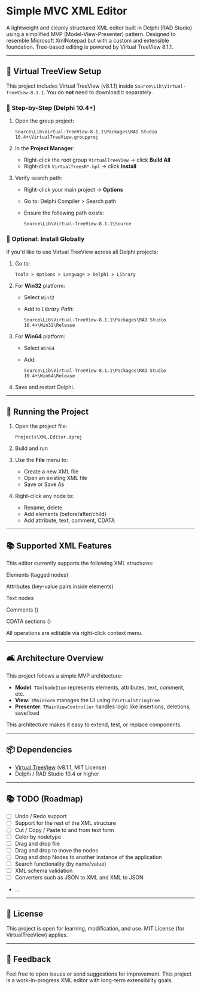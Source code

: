 # Simple MVC XML Editor

A lightweight and cleanly structured XML editor built in Delphi (RAD Studio) using a simplified MVP (Model-View-Presenter) pattern. Designed to resemble Microsoft XmlNotepad but with a custom and extensible foundation. Tree-based editing is powered by Virtual TreeView 8.1.1.

---

## 🧱 Virtual TreeView Setup

This project includes Virtual TreeView (v8.1.1) inside `Source\Lib\Virtual-TreeView-8.1.1`. You do **not** need to download it separately.

### 🔧 Step-by-Step (Delphi 10.4+)

1. Open the group project:

   ```
   Source\Lib\Virtual-TreeView-8.1.1\Packages\RAD Studio 10.4+\VirtualTreeView.groupproj
   ```

2. In the **Project Manager**:

   * Right-click the root group `VirtualTreeView` → click **Build All**
   * Right-click `VirtualTreesR*.bpl` → click **Install**

3. Verify search path:

   * Right-click your main project → **Options**
   * Go to: Delphi Compiler > Search path
   * Ensure the following path exists:

     ```
     Source\Lib\Virtual-TreeView-8.1.1\Source
     ```

### 📅 Optional: Install Globally

If you'd like to use Virtual TreeView across all Delphi projects:

1. Go to:

   ```
   Tools > Options > Language > Delphi > Library
   ```

2. For **Win32** platform:

   * Select `Win32`
   * Add to *Library Path*:

     ```
     Source\Lib\Virtual-TreeView-8.1.1\Packages\RAD Studio 10.4+\Win32\Release
     ```

3. For **Win64** platform:

   * Select `Win64`
   * Add:

     ```
     Source\Lib\Virtual-TreeView-8.1.1\Packages\RAD Studio 10.4+\Win64\Release
     ```

4. Save and restart Delphi.

---

## 🚀 Running the Project

1. Open the project file:

   ```
   Projects\XML.Editor.dproj
   ```

2. Build and run

3. Use the **File** menu to:

   * Create a new XML file
   * Open an existing XML file
   * Save or Save As

4. Right-click any node to:

   * Rename, delete
   * Add elements (before/after/child)
   * Add attribute, text, comment, CDATA

---

## 📚 Supported XML Features

This editor currently supports the following XML structures:

Elements (tagged nodes)

Attributes (key-value pairs inside elements)

Text nodes

Comments (<!-- -->)

CDATA sections (<![CDATA[ ... ]]>)

All operations are editable via right-click context menu.

---

## 🛋️ Architecture Overview

This project follows a simple MVP architecture:

* **Model**: `TXmlNodeItem` represents elements, attributes, text, comment, etc.
* **View**: `TMainForm` manages the UI using `TVirtualStringTree`
* **Presenter**: `TMainViewController` handles logic like insertions, deletions, save/load

This architecture makes it easy to extend, test, or replace components.

---

## 📦 Dependencies

* [Virtual TreeView](https://github.com/Virtual-TreeView/Virtual-TreeView) (v8.1.1, MIT License)
* Delphi / RAD Studio 10.4 or higher

---

## 📚 TODO (Roadmap)

* [ ] Undo / Redo support
* [ ] Support for the rest of the XML structure
* [ ] Cut / Copy / Paste to and from text form
* [ ] Color by nodetype
* [ ] Drag and drop file
* [ ] Drag and drop to move the nodes
* [ ] Drag and drop Nodes to another instance of the application
* [ ] Search functionality (by name/value)
* [ ] XML schema validation
* [ ] Converters such as JSON to XML and XML to JSON
* ...

---

## 🚪 License

This project is open for learning, modification, and use.
MIT License (for VirtualTreeView) applies.

---

## 🧪 Feedback

Feel free to open issues or send suggestions for improvement.
This project is a work-in-progress XML editor with long-term extensibility goals.
